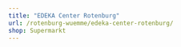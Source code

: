 ```yaml
---
title: "EDEKA Center Rotenburg"
url: /rotenburg-wuemme/edeka-center-rotenburg/
shop: Supermarkt
---
```

